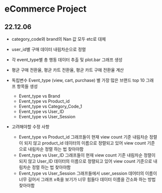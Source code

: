 # eCommerce Project

## 22.12.06

- category_code와 brand의 Nan 값 모두 etc로 대체
- user_id별 구매 데이터 내림차순으로 정렬
- 각 event_type별 총 행동 데이터 추출 및 plot.bar 그래프 생성
- 평균 구매 전환율, 평균 카트 전환율, 평균 카트 구매 전환율 계산

- 독립변수 Event_type (view, cart, purchase) 별 가장 많은 브랜드 top 10 그래프 항목들 생성
  - Event_type vs Brand 
  - Event_type vs Product_id
  - Event_type vs Category_Code_1
  - Event_type vs User_ID
  - Event_type vs User_Session

- 고려해야할 수정 사항
  - Event_type vs Product_id 그래프들이 현재 view count 기준 내림차순 정렬이 되지 않고 product_id 데이터의 이름으로 정렬되고 있어 view count 기준으로 내림차순 정렬 하는 법 찾아야함
  - Event_type vs User_ID 그래프들이 현재 view count 기준 내림차순 정렬이 되지 않고 User_ID 데이터의 이름으로 정렬되고 있어 view count 기준으로 내림차순 정렬 하는 법 찾아야함
  - Event_type vs User_Session 그래프들에서 user_session 데어터의 이름이 너무 길어서 그래프 x축을 보기가 너무 힘들다 데이터 이름을 간소화 하는 방법 찾아야함

